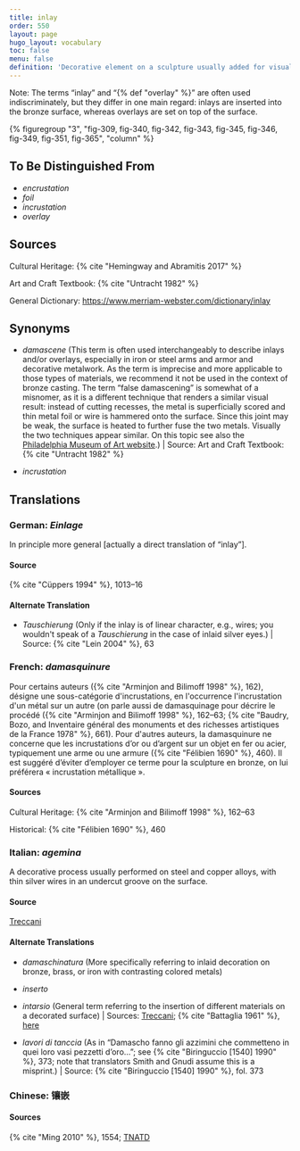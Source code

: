 ```yaml
---
title: inlay
order: 550
layout: page
hugo_layout: vocabulary
toc: false
menu: false
definition: 'Decorative element on a sculpture usually added for visual contrast through color and/or texture. The top surface of an inlay is generally flush with the surrounding metal. A wide range of attachment methods may be used, including solder, adhesives, cements, burrs, undercuts, and/or rivets, but the basic technique involves shaping the inlay and incising the ground metal to produce a cavity of the inlay shape. Inlay materials may include metals, glass, stone, or bone, among others.'
---
```


<div class="backmatter">
Note: The terms “inlay” and “{% def "overlay" %}” are often used indiscriminately, but they differ in one main regard: inlays are inserted into the bronze surface, whereas overlays are set on top of the surface.
</div>

{% figuregroup "3", "fig-309, fig-340, fig-342, fig-343, fig-345, fig-346, fig-349, fig-351, fig-365", "column" %}

## To Be Distinguished From

- *encrustation*
- *foil*
- *incrustation*
- *overlay*

## Sources

Cultural Heritage: {% cite "Hemingway and Abramitis 2017" %}

Art and Craft Textbook: {% cite "Untracht 1982" %}

General Dictionary: <https://www.merriam-webster.com/dictionary/inlay>

## Synonyms

- *damascene* (This term is often used interchangeably to describe inlays and/or overlays, especially in iron or steel arms and armor and decorative metalwork. As the term is imprecise and more applicable to those types of materials, we recommend it not be used in the context of bronze casting. The term “false damascening” is somewhat of a misnomer, as it is a different technique that renders a similar visual result: instead of cutting recesses, the metal is superficially scored and thin metal foil or wire is hammered onto the surface. Since this joint may be weak, the surface is heated to further fuse the two metals. Visually the two techniques appear similar. On this topic see also the [Philadelphia Museum of Art website](http://www.philamuseum.org/booklets/7_43_81_1.html).) | Source: Art and Craft Textbook: {% cite "Untracht 1982" %}

- *incrustation*

## Translations

<div class="accordion">

### **German**: *Einlage*

In principle more general [actually a direct translation of “inlay”].

#### Source

{% cite "Cüppers 1994" %}, 1013–16

#### Alternate Translation

- *Tauschierung* (Only if the inlay is of linear character, e.g., wires; you wouldn't speak of a *Tauschierung* in the case of inlaid silver eyes.) | Source: {% cite "Lein 2004" %}, 63

### **French**: *damasquinure*

Pour certains auteurs ({% cite "Arminjon and Bilimoff 1998" %}, 162), désigne une sous-catégorie d'incrustations, en l'occurrence l'incrustation d'un métal sur un autre (on parle aussi de damasquinage pour décrire le procédé ({% cite "Arminjon and Bilimoff 1998" %}, 162–63; {% cite "Baudry, Bozo, and Inventaire général des monuments et des richesses artistiques de la France 1978" %}, 661). Pour d'autres auteurs, la damasquinure ne concerne que les incrustations d’or ou d’argent sur un objet en fer ou acier, typiquement une arme ou une armure ({% cite "Félibien 1690" %}, 460). Il est suggéré d’éviter d’employer ce terme pour la sculpture en bronze, on lui préférera « incrustation métallique ».

#### Sources

Cultural Heritage: {% cite "Arminjon and Bilimoff 1998" %}, 162–63

Historical: {% cite "Félibien 1690" %}, 460

### **Italian**: *agemina*

A decorative process usually performed on steel and copper alloys, with thin silver wires in an undercut groove on the surface.

#### Source

[Treccani](https://www.treccani.it/vocabolario/ricerca/agemina/)

#### Alternate Translations

- *damaschinatura* (More specifically referring to inlaid decoration on bronze, brass, or iron with contrasting colored metals)

- *inserto*

- *intarsio* (General term referring to the insertion of different materials on a decorated surface) | Sources: [Treccani](http://www.treccani.it/vocabolario/intarsio); {% cite "Battaglia 1961" %}, [here](http://www.gdli.it/pdf_viewer/Scripts/pdf.js/web/viewer.asp?file=/PDF/GDLI08/GDLI_08_ocr_176.pdf&parola=intarsio)

- *lavori di tanccia* (As in “Damascho fanno gli azzimini che commetteno in quei loro vasi pezzetti d’oro...”; see {% cite "Biringuccio [1540] 1990" %}, 373; note that translators Smith and Gnudi assume this is a misprint.) | Source: {% cite "Biringuccio [1540] 1990" %}, fol. 373

### **Chinese**: 镶嵌

#### Sources

{% cite "Ming 2010" %}, 1554; [TNATD](https://terms.naer.edu.tw/detail/11566239/?index=5)

</div>
